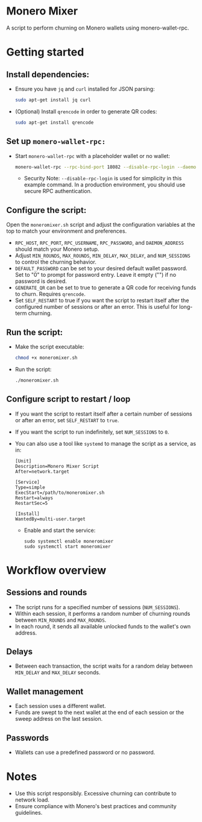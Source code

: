 # Monero Mixer

A script to perform churning on Monero wallets using monero-wallet-rpc.

# Getting started
## Install dependencies:

  - Ensure you have `jq` and `curl` installed for JSON parsing:
    ```bash
    sudo apt-get install jq curl
    ```

  - (Optional) Install `qrencode` in order to generate QR codes:
    ```bash
    sudo apt-get install qrencode
    ```

## Set up `monero-wallet-rpc:`

  - Start `monero-wallet-rpc` with a placeholder wallet or no wallet:
    ```bash
    monero-wallet-rpc --rpc-bind-port 18082 --disable-rpc-login --daemon-address 127.0.0.1:18081
    ```
    - Security Note: `--disable-rpc-login` is used for simplicity in this example command.  In a 
      production environment, you should use secure RPC authentication.

## Configure the script:

Open the `moneromixer.sh` script and adjust the configuration variables at the top to match your
environment and preferences.

  - `RPC_HOST`, `RPC_PORT`, `RPC_USERNAME`, `RPC_PASSWORD`, and `DAEMON_ADDRESS` should match your 
    Monero setup.
  - Adjust `MIN_ROUNDS`, `MAX_ROUNDS`, `MIN_DELAY`, `MAX_DELAY`, and `NUM_SESSIONS` to control the 
    churning behavior.
  - `DEFAULT_PASSWORD` can be set to your desired default wallet password.  Set to "0" to prompt for
    password entry.  Leave it empty ("") if no password is desired.
  - `GENERATE_QR` can be set to true to generate a QR code for receiving funds to churn.  Requires 
    `qrencode`.
  - Set `SELF_RESTART` to true if you want the script to restart itself after the configured number
    of sessions or after an error.  This is useful for long-term churning.

## Run the script:

  - Make the script executable:
    ```bash
    chmod +x moneromixer.sh
    ```

  - Run the script:
    ```bash
    ./moneromixer.sh
    ```

## Configure script to restart / loop

  - If you want the script to restart itself after a certain number of sessions or after an error, 
    set `SELF_RESTART` to `true`.
  - If you want the script to run indefinitely, set `NUM_SESSIONS` to `0`.
  - You can also use a tool like `systemd` to manage the script as a service, as in:

    ```
    [Unit]
    Description=Monero Mixer Script
    After=network.target
    
    [Service]
    Type=simple
    ExecStart=/path/to/moneromixer.sh
    Restart=always
    RestartSec=5
    
    [Install]
    WantedBy=multi-user.target
    ```

    - Enable and start the service:

      ```
      sudo systemctl enable moneromixer
      sudo systemctl start moneromixer
      ```

# Workflow overview
## Sessions and rounds

  - The script runs for a specified number of sessions (`NUM_SESSIONS`).
  - Within each session, it performs a random number of churning rounds between `MIN_ROUNDS` and 
    `MAX_ROUNDS`.
  - In each round, it sends all available unlocked funds to the wallet's own address.

## Delays
  - Between each transaction, the script waits for a random delay between `MIN_DELAY` and 
    `MAX_DELAY` seconds.

## Wallet management
  - Each session uses a different wallet.
  - Funds are swept to the next wallet at the end of each session or the sweep address on the last session.

## Passwords
  - Wallets can use a predefined password or no password.

# Notes

- Use this script responsibly. Excessive churning can contribute to network load.
- Ensure compliance with Monero's best practices and community guidelines.
